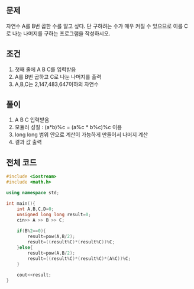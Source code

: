 ## 문제
자연수 A를 B번 곱한 수를 알고 싶다. 단 구하려는 수가 매우 커질 수 있으므로 이를 C로 나눈 나머지를 구하는 프로그램을 작성하시오.
## 조건
1. 첫째 줄에  A B C를 입력받음
2. A를 B번 곱하고 C로 나눈 나머지를 출력
3. A,B,C는 2,147,483,647이하의 자연수
## 풀이
1. A B C 입력받음
2. 모듈러 성질 : (a*b)%c = (a%c * b%c)%c 이용
3. long long 범위 안으로 계산이 가능하게 만들어서 나머지 계산
4. 결과 값 출력
## 전체 코드
```cpp
#include <iostream>
#include <math.h>

using namespace std;

int main(){
    int A,B,C,D=0;
    unsigned long long result=0;
	cin>> A >> B >> C;
    
    if(B%2==0){
        result=pow(A,B/2);
        result=((result%C)*(result%C))%C;
    }else{
        result=pow(A,B/2);
        result=((result%C)*(result%C)*(A%C))%C;
    }
    
    cout<<result;
}
```